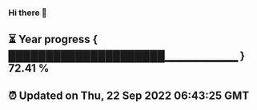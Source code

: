 ### Hi there 👋
⏳ Year progress { █████████████████████▁▁▁▁▁▁▁▁▁ } 72.41 %
---
⏰ Updated on Thu, 22 Sep 2022 06:43:25 GMT
---
